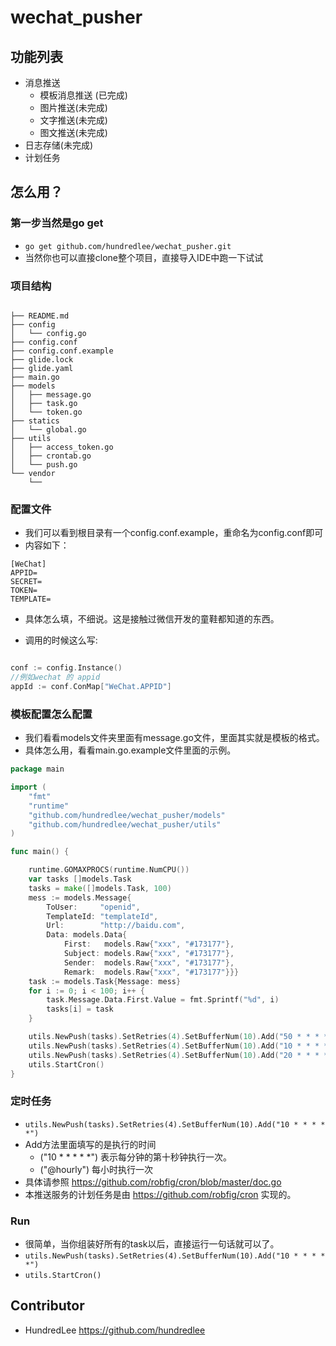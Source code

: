 # wechat_pusher

## 功能列表
- 消息推送
    - 模板消息推送 (已完成)
    - 图片推送(未完成)
    - 文字推送(未完成)
    - 图文推送(未完成)
- 日志存储(未完成)
- 计划任务

## 怎么用？
### 第一步当然是go get
- `go get github.com/hundredlee/wechat_pusher.git`
- 当然你也可以直接clone整个项目，直接导入IDE中跑一下试试

### 项目结构

```

├── README.md
├── config
│   └── config.go
├── config.conf
├── config.conf.example
├── glide.lock
├── glide.yaml
├── main.go
├── models
│   ├── message.go
│   ├── task.go
│   └── token.go
├── statics
│   └── global.go
├── utils
│   ├── access_token.go
│   ├── crontab.go
│   └── push.go
└── vendor
    └──

```

### 配置文件
-  我们可以看到根目录有一个config.conf.example，重命名为config.conf即可
- 内容如下：

```
[WeChat]
APPID=
SECRET=
TOKEN=
TEMPLATE=

```

- 具体怎么填，不细说。这是接触过微信开发的童鞋都知道的东西。

- 调用的时候这么写:

```Go

conf := config.Instance()
//例如wechat 的 appid
appId := conf.ConMap["WeChat.APPID"]

```


### 模板配置怎么配置
- 我们看看models文件夹里面有message.go文件，里面其实就是模板的格式。
- 具体怎么用，看看main.go.example文件里面的示例。

```Go
package main

import (
	"fmt"
	"runtime"
	"github.com/hundredlee/wechat_pusher/models"
	"github.com/hundredlee/wechat_pusher/utils"
)

func main() {

	runtime.GOMAXPROCS(runtime.NumCPU())
	var tasks []models.Task
	tasks = make([]models.Task, 100)
	mess := models.Message{
		ToUser:     "openid",
		TemplateId: "templateId",
		Url:        "http://baidu.com",
		Data: models.Data{
			First:   models.Raw{"xxx", "#173177"},
			Subject: models.Raw{"xxx", "#173177"},
			Sender:  models.Raw{"xxx", "#173177"},
			Remark:  models.Raw{"xxx", "#173177"}}}
	task := models.Task{Message: mess}
	for i := 0; i < 100; i++ {
		task.Message.Data.First.Value = fmt.Sprintf("%d", i)
		tasks[i] = task
	}

	utils.NewPush(tasks).SetRetries(4).SetBufferNum(10).Add("50 * * * * *")
	utils.NewPush(tasks).SetRetries(4).SetBufferNum(10).Add("10 * * * * *")
	utils.NewPush(tasks).SetRetries(4).SetBufferNum(10).Add("20 * * * * *")
	utils.StartCron()
}


```

### 定时任务

- `utils.NewPush(tasks).SetRetries(4).SetBufferNum(10).Add("10 * * * * *")`
- Add方法里面填写的是执行的时间
    - ("10 * * * * *") 表示每分钟的第十秒钟执行一次。
    - ("@hourly") 每小时执行一次
- 具体请参照 https://github.com/robfig/cron/blob/master/doc.go
- 本推送服务的计划任务是由 https://github.com/robfig/cron 实现的。

### Run
- 很简单，当你组装好所有的task以后，直接运行一句话就可以了。
- `utils.NewPush(tasks).SetRetries(4).SetBufferNum(10).Add("10 * * * * *")`
- `utils.StartCron()`

## Contributor
- HundredLee https://github.com/hundredlee
